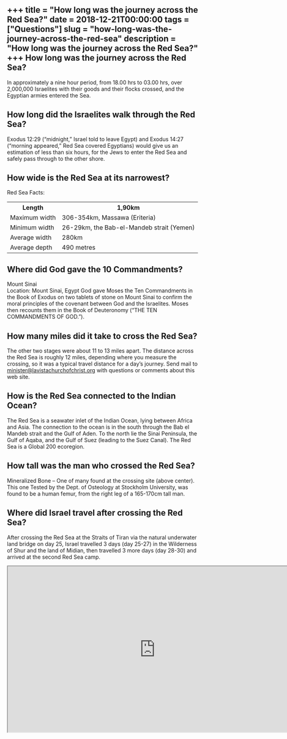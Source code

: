 +++
title = "How long was the journey across the Red Sea?"
date = 2018-12-21T00:00:00
tags = ["Questions"]
slug = "how-long-was-the-journey-across-the-red-sea"
description = "How long was the journey across the Red Sea?"
+++
How long was the journey across the Red Sea?
--------------------------------------------

In approximately a nine hour period, from 18.00 hrs to 03.00 hrs, over 2,000,000 Israelites with their goods and their flocks crossed, and the Egyptian armies entered the Sea.

How long did the Israelites walk through the Red Sea?
-----------------------------------------------------

Exodus 12:29 (“midnight,” Israel told to leave Egypt) and Exodus 14:27 (“morning appeared,” Red Sea covered Egyptians) would give us an estimation of less than six hours, for the Jews to enter the Red Sea and safely pass through to the other shore.

How wide is the Red Sea at its narrowest?
-----------------------------------------

Red Sea Facts:

<table><tr><th>Length</th><th>1,90km</th></tr><tr><td>Maximum width</td><td>306-354km, Massawa (Eriteria)</td></tr><tr><td>Minimum width</td><td>26-29km, the Bab-el-Mandeb strait (Yemen)</td></tr><tr><td>Average width</td><td>280km</td></tr><tr><td>Average depth</td><td>490 metres</td></tr></table>

Where did God gave the 10 Commandments?
---------------------------------------

Mount Sinai  
Location: Mount Sinai, Egypt God gave Moses the Ten Commandments in the Book of Exodus on two tablets of stone on Mount Sinai to confirm the moral principles of the covenant between God and the Israelites. Moses then recounts them in the Book of Deuteronomy (“THE TEN COMMANDMENTS OF GOD.”).

How many miles did it take to cross the Red Sea?
------------------------------------------------

The other two stages were about 11 to 13 miles apart. The distance across the Red Sea is roughly 12 miles, depending where you measure the crossing, so it was a typical travel distance for a day’s journey. Send mail to minister@lavistachurchofchrist.org with questions or comments about this web site.

How is the Red Sea connected to the Indian Ocean?
-------------------------------------------------

The Red Sea is a seawater inlet of the Indian Ocean, lying between Africa and Asia. The connection to the ocean is in the south through the Bab el Mandeb strait and the Gulf of Aden. To the north lie the Sinai Peninsula, the Gulf of Aqaba, and the Gulf of Suez (leading to the Suez Canal). The Red Sea is a Global 200 ecoregion.

How tall was the man who crossed the Red Sea?
---------------------------------------------

Mineralized Bone – One of many found at the crossing site (above center). This one Tested by the Dept. of Osteology at Stockholm University, was found to be a human femur, from the right leg of a 165-170cm tall man.

Where did Israel travel after crossing the Red Sea?
---------------------------------------------------

After crossing the Red Sea at the Straits of Tiran via the natural underwater land bridge on day 25, Israel travelled 3 days (day 25-27) in the Wilderness of Shur and the land of Midian, then travelled 3 more days (day 28-30) and arrived at the second Red Sea camp.

<iframe allow="accelerometer; autoplay; clipboard-write; encrypted-media; gyroscope; picture-in-picture" allowfullscreen="" class="__youtube_prefs__  epyt-is-override  no-lazyload" data-no-lazy="1" data-origheight="433" data-origwidth="770" data-skipgform_ajax_framebjll="" height="433" id="_ytid_39586" loading="lazy" src="https://www.youtube.com/embed/W_g_EameMP8?enablejsapi=1&autoplay=0&cc_load_policy=0&cc_lang_pref=&iv_load_policy=1&loop=0&modestbranding=0&rel=1&fs=1&playsinline=0&autohide=2&theme=dark&color=red&controls=1&" title="YouTube player" width="770"></iframe>